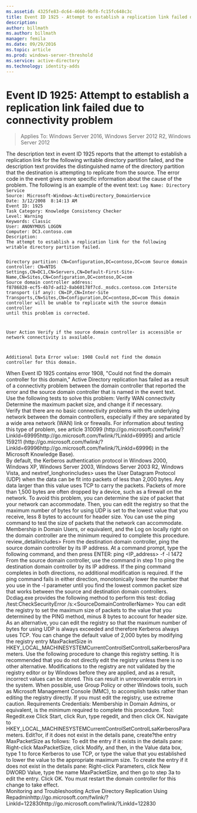 ```yaml
---
ms.assetid: 4325fe83-dc64-4660-9bf8-fc15fc648c3c
title: Event ID 1925 - Attempt to establish a replication link failed due to connectivity problem
description:
author: billmath
ms.author: billmath
manager: femila
ms.date: 09/29/2016
ms.topic: article
ms.prod: windows-server-threshold
ms.service: active-directory
ms.technology: identity-adds
---
```


# Event ID 1925: Attempt to establish a replication link failed due to connectivity problem

>Applies To: Windows Server 2016, Windows Server 2012 R2, Windows Server 2012


<developerConceptualDocument xmlns="http://ddue.schemas.microsoft.com/authoring/2003/5" xmlns:xlink="http://www.w3.org/1999/xlink" xmlns:xsi="http://www.w3.org/2001/XMLSchema-instance" xsi:schemaLocation="http://ddue.schemas.microsoft.com/authoring/2003/5 http://clixdevr3.blob.core.windows.net/ddueschema/developer.xsd">
  <introduction>
    <para>The description text in event ID 1925 reports that the attempt to establish a replication link for the following writable directory partition failed, and the description text provides the distinguished name of the directory partition that the destination is attempting to replicate from the source. The error code in the event gives more specific information about the cause of the problem.</para>
    <para>The following is an example of the event text: </para>
    <code>Log Name: Directory Service
Source: Microsoft-Windows-ActiveDirectory_DomainService
Date: 3/12/2008  8:14:13 AM
Event ID: 1925
Task Category: Knowledge Consistency Checker 
Level: Warning
Keywords: Classic
User: ANONYMOUS LOGON
Computer: DC3.contoso.com
Description:
The attempt to establish a replication link for the following 
writable directory partition failed. 

Directory partition: 
CN=Configuration,DC=contoso,DC=com 
Source domain controller: 
CN=NTDS Settings,CN=DC1,CN=Servers,CN=Default-First-Site-Name,CN=Sites,CN=Configuration,DC=contoso,DC=com 
Source domain controller address: 
f8786828-ecf5-4b7d-ad12-8ab60178f7cd._msdcs.contoso.com 
Intersite transport (if any): 
CN=IP,CN=Inter-Site Transports,CN=Sites,CN=Configuration,DC=contoso,DC=com
This domain controller will be unable to replicate with the source 
domain controller until this problem is corrected.

User Action 
Verify if the source domain controller is accessible or network 
connectivity is available. 

Additional Data 
Error value: 
1908 Could not find the domain controller for this domain.</code>
  </introduction>
  <section>
    <title>Diagnosis</title>
    <content>
      <para>When Event ID 1925 contains error 1908, "Could not find the domain controller for this domain," Active Directory replication has failed as a result of a connectivity problem between the domain controller that reported the error and the source domain controller that is named in the event text. </para>
    </content>
  </section>
  <section>
    <title>Resolution</title>
    <content>
      <para>Use the following tests to solve this problem: </para>
      <list class="bullet">
        <listItem>
          <para>
            <link xlink:href="#BKMK_verifyWAN">Verify WAN connectivity</link>
          </para>
        </listItem>
        <listItem>
          <para>
            <link xlink:href="#BKMK_MaxPacket">Determine the maximum packet size</link>, and change it if necessary.</para>
        </listItem>
      </list>
    </content>
    <sections>
      <section address="BKMK_verifyWAN">
        <title>Verify WAN connectivity</title>
        <content>
          <para>Verify that there are no basic connectivity problems with the underlying network between the domain controllers, especially if they are separated by a wide area network (WAN) link or firewalls. For information about testing this type of problem, see article 310099 (<externalLink><linkText>http://go.microsoft.com/fwlink/?LinkId=69995</linkText><linkUri>http://go.microsoft.com/fwlink/?LinkId=69995</linkUri></externalLink>) and article 159211 (<externalLink><linkText>http://go.microsoft.com/fwlink/?LinkId=69996</linkText><linkUri>http://go.microsoft.com/fwlink/?LinkId=69996</linkUri></externalLink>) in the Microsoft Knowledge Base).</para>
        </content>
      </section>
      <section address="BKMK_MaxPacket">
        <title>Determine maximum packet size</title>
        <content>
          <para>By default, the Kerberos authentication protocol in Windows 2000, Windows XP, Windows Server 2003, Windows Server 2003 R2, Windows Vista, and <token>nextref_longhorincludes> uses the User Datagram Protocol (UDP) when the data can be fit into packets of less than 2,000 bytes. Any data larger than this value uses TCP to carry the packets. Packets of more than 1,500 bytes are often dropped by a device, such as a firewall on the network. </para>
          <para>To avoid this problem, you can determine the size of packet that your network can accommodate. Then, you can edit the registry so that the maximum number of bytes for using UDP is set to the lowest value that you receive, less 8 bytes to account for header size.</para>
          <para>You can use the <system>ping</system> command to test the size of packets that the network can accommodate. </para>
          <para>Membership in <embeddedLabel>Domain Users</embeddedLabel>, or equivalent, and the <embeddedLabel>Log on locally</embeddedLabel> right on the domain controller are the minimum required to complete this procedure. <token>review_detailincludes></para>
          <procedure>
            <title>To determine the lowest common packet size</title>
            <steps class="ordered">
              <step>
                <content>
                  <para>From the destination domain controller, ping the source domain controller by its IP address. At a command prompt, type the following command, and then press ENTER:</para>
                  <para>
                    <codeInline>ping &lt;IP_address&gt; -f -l 1472</codeInline>
                  </para>
                </content>
              </step>
              <step>
                <content>
                  <para>From the source domain controller, use the command in step 1 to ping the destination domain controller by its IP address.</para>
                </content>
              </step>
              <step>
                <content>
                  <para>If the <codeInline>ping</codeInline> command completes in both directions, no additional modification is required.</para>
                </content>
              </step>
              <step>
                <content>
                  <para>If the <codeInline>ping</codeInline> command fails in either direction, monotonically lower the number that you use in the <codeInline>-l</codeInline> parameter until you find the lowest common packet size that works between the source and destination domain controllers.</para>
                </content>
              </step>
            </steps>
          </procedure>
          <alert class="note">
            <para>Dcdiag.exe provides the following method to perform this test: </para>
            <para>
              <codeInline>dcdiag /test:CheckSecurityError /s:&lt;SourceDomainControllerName&gt;</codeInline>
            </para>
          </alert>
          <para>You can edit the registry to set the maximum size of packets to the value that you determined by the PING method, minus 8 bytes to account for header size. As an alternative, you can edit the registry so that the maximum number of bytes for using UDP is always exceeded and therefore Kerberos always uses TCP.</para>
          <para>You can change the default value of 2,000 bytes by modifying the registry entry <embeddedLabel>MaxPacketSize</embeddedLabel> in <embeddedLabel>HKEY_LOCAL_MACHINESYSTEMCurrentControlSetControlLsaKerberosParameters</embeddedLabel>. Use the following procedure to change this registry setting.</para>
          <alert class="caution">
            <para>It is recommended that you do not directly edit the registry unless there is no other alternative. Modifications to the registry are not validated by the registry editor or by Windows before they are applied, and as a result, incorrect values can be stored. This can result in unrecoverable errors in the system. When possible, use Group Policy or other Windows tools, such as Microsoft Management Console (MMC), to accomplish tasks rather than editing the registry directly. If you must edit the registry, use extreme caution.</para>
          </alert>
          <para>
            <embeddedLabel>Requirements</embeddedLabel>
          </para>
          <list class="bullet">
            <listItem>
              <para>Credentials: Membership in <embeddedLabel>Domain Admins</embeddedLabel>, or equivalent, is the minimum required to complete this procedure.</para>
            </listItem>
            <listItem>
              <para>Tool: Regedit.exe</para>
            </listItem>
          </list>
          <procedure>
            <title>To change the maximum packet size</title>
            <steps class="ordered">
              <step>
                <content>
                  <para>Click <ui>Start</ui>, click <ui>Run</ui>, type <userInput>regedit</userInput>, and then click <ui>OK</ui>.</para>
                </content>
              </step>
              <step>
                <content>
                  <para>Navigate to <ui>HKEY_LOCAL_MACHINESYSTEMCurrentControlSetControlLsaKerberosParameters</ui>.</para>
                </content>
              </step>
              <step>
                <content>
                  <para>Edit?or, if it does not exist in the details pane, create?the entry <embeddedLabel>MaxPacketSize</embeddedLabel> as follows:</para>
                  <list class="ordered">
                    <listItem>
                      <para>To edit the entry if it exists in the details pane:</para>
                      <para>Right-click <ui>MaxPacketSize</ui>, click <ui>Modify</ui>, and then, in the <ui>Value data</ui> box, type <ui>1</ui> to force Kerberos to use TCP, or type the value that you established to lower the value to the appropriate maximum size.</para>
                    </listItem>
                    <listItem>
                      <para>To create the entry if it does not exist in the details pane: </para>
                      <para>Right-click <ui>Parameters</ui>, click <ui>New DWORD Value</ui>, type the name <userInput>MaxPacketSize</userInput>, and then go to step 3a to edit the entry.</para>
                    </listItem>
                  </list>
                </content>
              </step>
              <step>
                <content>
                  <para>Click <ui>OK</ui>.</para>
                </content>
              </step>
              <step>
                <content>
                  <para>You must restart the domain controller for this change to take effect.</para>
                </content>
              </step>
            </steps>
          </procedure>
        </content>
      </section>
    </sections>
  </section>
  <relatedTopics>
<externalLink><linkText>Monitoring and Troubleshooting Active Directory Replication Using Repadmin</linkText><linkAlternateText>http://go.microsoft.com/fwlink/?LinkId=122830</linkAlternateText><linkUri>http://go.microsoft.com/fwlink/?LinkId=122830</linkUri></externalLink>
</relatedTopics>
</developerConceptualDocument>



